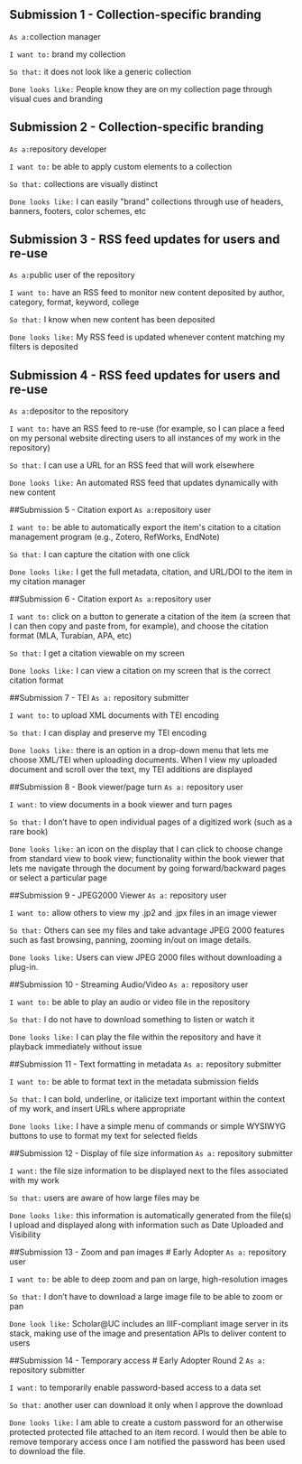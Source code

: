 ## Submission 1 - Collection-specific branding
`As a:`collection manager

`I want to:` brand my collection

`So that:` it does not look like a generic collection

`Done looks like:` People know they are on my collection page through visual cues and branding

## Submission 2 - Collection-specific branding
`As a:`repository developer

`I want to:` be able to apply custom elements to a collection

`So that:` collections are visually distinct

`Done looks like:` I can easily "brand" collections through use of headers, banners, footers, color schemes, etc

## Submission 3 - RSS feed updates for users and re-use
`As a:`public user of the repository

`I want to:` have an RSS feed to monitor new content deposited by author, category, format, keyword, college

`So that:` I know when new content has been deposited

`Done looks like:` My RSS feed is updated whenever content matching my filters is deposited

## Submission 4 - RSS feed updates for users and re-use
`As a:`depositor to the repository

`I want to:` have an RSS feed to re-use (for example, so I can place a feed on my personal website directing users to all instances of my work in the repository)

`So that:` I can use a URL for an RSS feed that will work elsewhere

`Done looks like:` An automated RSS feed that updates dynamically with new content

##Submission 5 - Citation export
`As a:`repository user

`I want to:` be able to automatically export the item's citation to a citation management program (e.g., Zotero, RefWorks, EndNote)

`So that:` I can capture the citation with one click

`Done looks like:` I get the full metadata, citation, and URL/DOI to the item in my citation manager

##Submission 6 - Citation export
`As a:`repository user

`I want to:` click on a button to generate a citation of the item (a screen that I can then copy and paste from, for example), and choose the citation format (MLA, Turabian, APA, etc)

`So that:` I get a citation viewable on my screen

`Done looks like:` I can view a citation on my screen that is the correct citation format

##Submission 7 - TEI
`As a:` repository submitter

`I want to:` to upload XML documents with TEI encoding

`So that:` I can display and preserve my TEI encoding

`Done looks like:` there is an option in a drop-down menu that lets me choose XML/TEI when uploading documents. When I view my uploaded document and scroll over the text, my TEI additions are displayed

##Submission 8 - Book viewer/page turn
`As a:` repository user

`I want:` to view documents in a book viewer and turn pages 

`So that:` I don’t have to open individual pages of a digitized work (such as a rare book)

`Done looks like:` an icon on the display that I can click to choose change from standard view to book view; functionality within the book viewer that lets me navigate through the document by going forward/backward pages or select a particular page

##Submission 9 - JPEG2000 Viewer
`As a:` repository user

`I want to:` allow others to view my .jp2 and .jpx files in an image viewer

`So that:` Others can see my files and take advantage JPEG 2000 features such as fast browsing, panning, zooming in/out on image details.

`Done looks like:` Users can view JPEG 2000 files without downloading a plug-in. 

##Submission 10 - Streaming Audio/Video
`As a:` repository user

`I want to:` be able to play an audio or video file in the repository

`So that:` I do not have to download something to listen or watch it

`Done looks like:` I can play the file within the repository and have it playback immediately without issue  

##Submission 11 - Text formatting in metadata
`As a:` repository submitter

`I want to:` be able to format text in the metadata submission fields

`So that:` I can bold, underline, or italicize text important within the context of my work, and insert URLs where appropriate

`Done looks like:` I have a simple menu of commands or simple WYSIWYG buttons to use to format my text for selected fields

##Submission 12 - Display of file size information
`As a:` repository submitter

`I want:` the file size information to be displayed next to the files associated with my work

`So that:` users are aware of how large files may be 

`Done looks like:` this information is automatically generated from the file(s) I upload and displayed along with information such as Date Uploaded and Visibility

##Submission 13 - Zoom and pan images \# Early Adopter
`As a:` repository user

`I want to:` be able to deep zoom and pan on large, high-resolution images

`So that:` I don’t have to download a large image file to be able to zoom or pan

`Done look like:` Scholar@UC includes an IIIF-compliant image server in its stack, making use of the image and presentation APIs to deliver content to users

##Submission 14 - Temporary access # Early Adopter Round 2
`As a:` repository submitter

`I want:` to temporarily enable password-based access to a data set

`So that:` another user can download it only when I approve the download

`Done looks like:` I am able to create a custom password for an otherwise protected protected file attached to an item record. I would then be able to remove temporary access once I am notified the password has been used to download the file.